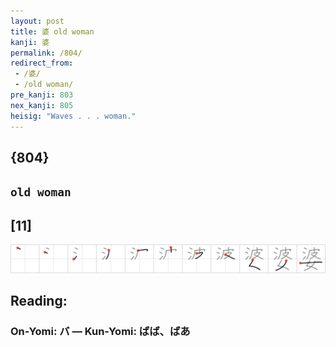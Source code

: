 ```yaml
---
layout: post
title: 婆 old woman
kanji: 婆
permalink: /804/
redirect_from:
 - /婆/
 - /old woman/
pre_kanji: 803
nex_kanji: 805
heisig: "Waves . . . woman."
---
```


## {804}

## `old woman`

## [11]

<div class="stroke"><img src="../images/E5A986.png" /></div>

## Reading:

### On-Yomi: バ &mdash; Kun-Yomi: ばば、ばあ

